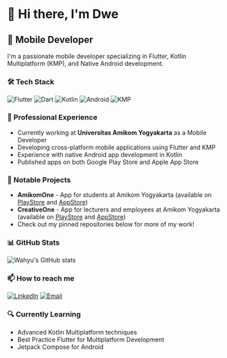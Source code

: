 # 👋 Hi there, I'm Dwe

## 📱 Mobile Developer

I'm a passionate mobile developer specializing in Flutter, Kotlin Multiplatform (KMP), and Native Android development.

### 🛠️ Tech Stack

![Flutter](https://img.shields.io/badge/Flutter-02569B?style=for-the-badge&logo=flutter&logoColor=white)
![Dart](https://img.shields.io/badge/Dart-0175C2?style=for-the-badge&logo=dart&logoColor=white)
![Kotlin](https://img.shields.io/badge/Kotlin-0095D5?style=for-the-badge&logo=kotlin&logoColor=white)
![Android](https://img.shields.io/badge/Android-3DDC84?style=for-the-badge&logo=android&logoColor=white)
![KMP](https://img.shields.io/badge/KMP-7F52FF?style=for-the-badge&logo=kotlin&logoColor=white)

### 🌟 Professional Experience

- Currently working at **Universitas Amikom Yogyakarta** as a Mobile Developer
- Developing cross-platform mobile applications using Flutter and KMP
- Experience with native Android app development in Kotlin
- Published apps on both Google Play Store and Apple App Store

### 📱 Notable Projects

- **AmikomOne** - App for students at Amikom Yogyakarta (available on [PlayStore](https://play.google.com/store/apps/details?id=com.ic.projectabsensi&pcampaignid=web_share) and [AppStore](https://apps.apple.com/id/app/amikomone/id6468193777))
- **CreativeOne** - App for lecturers and employees at Amikom Yogyakarta (available on [PlayStore](https://play.google.com/store/apps/details?id=id.ac.creativeone&pcampaignid=web_share) and [AppStore](https://apps.apple.com/id/app/creativeone/id6473138459))
- Check out my pinned repositories below for more of my work!

### 📊 GitHub Stats

![Wahyu's GitHub stats](https://github-readme-stats.vercel.app/api?username=WahyuDwe&show_icons=true&theme=tokyonight)

### 📫 How to reach me

[![LinkedIn](https://img.shields.io/badge/LinkedIn-0077B5?style=for-the-badge&logo=linkedin&logoColor=white)](https://www.linkedin.com/in/wahyu-dwi-hartarto/)
[![Email](https://img.shields.io/badge/Email-D14836?style=for-the-badge&logo=gmail&logoColor=white)](mailto:your.email@example.com)

### 🔍 Currently Learning

- Advanced Kotlin Multiplatform techniques
- Best Practice Flutter for Multiplatform Development
- Jetpack Compose for Android
